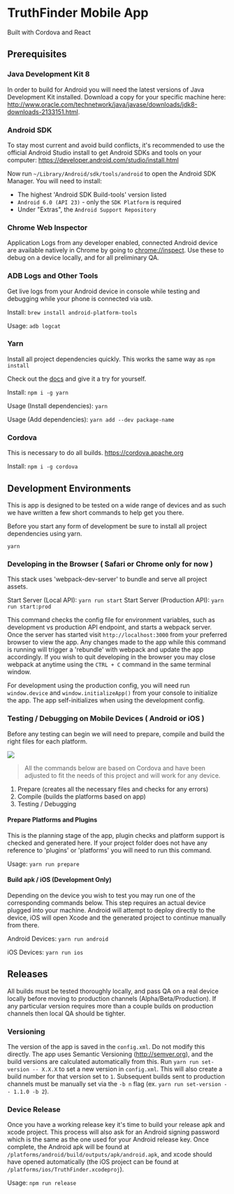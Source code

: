 # TruthFinder Mobile App

Built with Cordova and React

## Prerequisites

### Java Development Kit 8
In order to build for Android you will need the latest versions of Java Development Kit installed. Download a copy for your specific machine here: http://www.oracle.com/technetwork/java/javase/downloads/jdk8-downloads-2133151.html.

### Android SDK
To stay most current and avoid build conflicts, it's recommended to use the official Android Studio install to get Android SDKs and tools on your computer: https://developer.android.com/studio/install.html

Now run `~/Library/Android/sdk/tools/android` to open the Android SDK Manager. You will need to install:
- The highest 'Android SDK Build-tools' version listed
- `Android 6.0 (API 23)` - only the `SDK Platform` is required
- Under "Extras", the `Android Support Repository`

### Chrome Web Inspector
Application Logs from any developer enabled, connected Android device are available natively in Chrome by going to [chrome://inspect](chrome://inspect). Use these to debug on a device locally, and for all preliminary QA.

### ADB Logs and Other Tools
Get live logs from your Android device in console while testing and debugging while your phone is connected via usb.

Install: `brew install android-platform-tools`

Usage: `adb logcat`

### Yarn
Install all project dependencies quickly. This works the same way as `npm install`

Check out the [docs](https://yarnpkg.com/) and give it a try for yourself.

Install: `npm i -g yarn`

Usage (Install dependencies): `yarn`

Usage (Add dependencies): `yarn add --dev package-name`

### Cordova
This is necessary to do all builds. https://cordova.apache.org

Install: `npm i -g cordova`

## Development Environments
This is app is designed to be tested on a wide range of devices and as such we have written a few short commands to help get you there.

Before you start any form of development be sure to install all project dependencies using yarn.

`yarn`

### Developing in the Browser ( Safari or Chrome only for now )
This stack uses 'webpack-dev-server' to bundle and serve all project assets.

Start Server (Local API): `yarn run start`
Start Server (Production API): `yarn run start:prod`

This command checks the config file for environment variables, such as development vs production API endpoint, and starts a webpack server. Once the server has started visit `http://localhost:3000` from your preferred browser to view the app. Any changes made to the app while this command is running will trigger a 'rebundle' with webpack and update the app accordingly. If you wish to quit developing in the browser you may close webpack at anytime using the `CTRL + C` command in the same terminal window.

For development using the production config, you will need run `window.device` and `window.initializeApp()` from your console to initialize the app. The app self-initializes when using the development config.

### Testing / Debugging on Mobile Devices ( Android or iOS )
Before any testing can begin we will need to prepare, compile and build the right files for each platform.

![](https://dl.dropboxusercontent.com/u/12648103/process.png)

> All the commands below are based on Cordova and have been adjusted to fit the needs of this project and will work for any device.

1. Prepare (creates all the necessary files and checks for any errors)
2. Compile (builds the platforms based on app)
3. Testing / Debugging

#### Prepare Platforms and Plugins
This is the planning stage of the app, plugin checks and platform support is checked and generated here. If your project folder does not have any reference to 'plugins' or 'platforms' you will need to run this command.

Usage: `yarn run prepare`

#### Build apk / iOS (Development Only)
Depending on the device you wish to test you may run one of the corresponding commands below. This step requires an actual device plugged into your machine. Android will attempt to deploy directly to the device, iOS will open Xcode and the generated project to continue manually from there.

Android Devices: `yarn run android`

iOS Devices: `yarn run ios`


## Releases
All builds must be tested thoroughly locally, and pass QA on a real device locally before moving to production channels (Alpha/Beta/Production). If any particular version requires more than a couple builds on production channels then local QA should be tighter.

### Versioning
The version of the app is saved in the `config.xml`. Do not modify this directly. The app uses Semantic Versioning (http://semver.org), and the build versions are calculated automatically from this. Run `yarn run set-version -- X.X.X` to set a new version in `config.xml`. This will also create a build number for that version set to `1`. Subsequent builds sent to production channels must be manually set via the `-b n` flag (ex. `yarn run set-version -- 1.1.0 -b 2`).


### Device Release
Once you have a working release key it's time to build your release apk and xcode project. This process will also ask for an Android signing password which is the same as the one used for your Android release key. Once complete, the Android apk will be found at `/platforms/android/build/outputs/apk/android.apk`, and xcode should have opened automatically (the iOS project can be found at `/platforms/ios/TruthFinder.xcodeproj`).

Usage: `npm run release`
